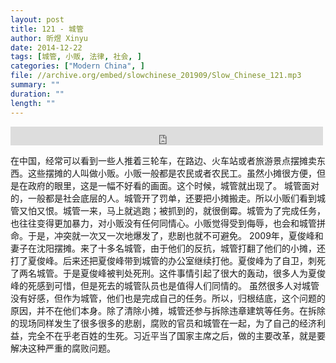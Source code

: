 ```yaml
---
layout: post
title: 121 - 城管
author: 昕煜 Xinyu
date: 2014-12-22
tags: [城管, 小贩, 法律, 社会, ]
categories: ["Modern China", ]
file: //archive.org/embed/slowchinese_201909/Slow_Chinese_121.mp3
summary: ""
duration: ""
length: ""
---
```


<iframe src="https://archive.org/embed/slowchinese_201909/Slow_Chinese_121.mp3" width="500" height="30" frameborder="0" webkitallowfullscreen="true" mozallowfullscreen="true" allowfullscreen></iframe>

在中国，经常可以看到一些人推着三轮车，在路边、火车站或者旅游景点摆摊卖东西。这些摆摊的人叫做小贩。小贩一般都是农民或者农民工。虽然小摊很方便，但是在政府的眼里，这是一幅不好看的画面。这个时候，城管就出现了。
城管面对的，一般都是社会底层的人。城管开了罚单，还要把小摊搬走。所以小贩们看到城管又怕又恨。城管一来，马上就逃跑；被抓到的，就很倒霉。城管为了完成任务，也往往变得更加暴力，对小贩没有任何同情心。小贩觉得受到侮辱，也会和城管拼命。于是，冲突就一次又一次地爆发了，悲剧也就不可避免。
2009年，夏俊峰和妻子在沈阳摆摊。来了十多名城管，由于他们的反抗，城管打翻了他们的小摊，还打了夏俊峰。后来还把夏俊峰带到城管的办公室继续打他。夏俊峰为了自卫，刺死了两名城管。于是夏俊峰被判处死刑。这件事情引起了很大的轰动，很多人为夏俊峰的死感到可惜，但是死去的城管队员也是值得人们同情的。
虽然很多人对城管没有好感，但作为城管，他们也是完成自己的任务。所以，归根结底，这个问题的原因，并不在他们本身。除了清除小摊，城管还参与拆除违章建筑等任务。在拆除的现场同样发生了很多很多的悲剧，腐败的官员和城管在一起，为了自己的经济利益，完全不在乎老百姓的生死。习近平当了国家主席之后，做的主要改革，就是要解决这种严重的腐败问题。
